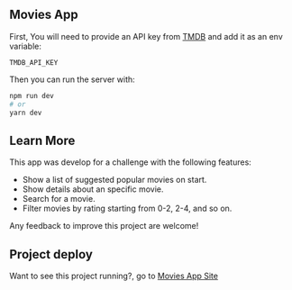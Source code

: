 ## Movies App

First, You will need to provide an API key from [TMDB](https://developers.themoviedb.org/ "The Movie Database") and add it as an env variable:

```
TMDB_API_KEY
```

Then you can run the server with:

```bash
npm run dev
# or
yarn dev
```

## Learn More

This app was develop for a challenge with the following features:

- Show a list of suggested popular movies on start.
- Show details about an specific movie.
- Search for a movie.
- Filter movies by rating starting from 0-2, 2-4, and so on.

Any feedback to improve this project are welcome!

## Project deploy

Want to see this project running?, go to [Movies App Site](https://beckman924-movies-app.vercel.app/ "Project deployed")
